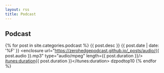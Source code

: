 ```yaml
---
layout: rss
title: Podcast
---
```


## Podcast
{% for post in site.categories.podcast %}
  <item>
    <title>{{ post.title }}</title>
    <description>{{ post.desc }}</description>
    <pubDate>{{ post.date | date: '%F' }}</pubDate>
    <enclosure url="https://zerohedgepodcast.github.io/_posts/audio/{{ post.audio }}.mp3"
               type="audio/mpeg" length={{ post.duration }}/>
    <itunes:duration>{{ post.duration }}</itunes:duration>
    <guid isPermaLink="false">dzpodtop10</guid>
  </item>
{% endfor %}

